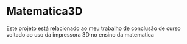 # Matematica3D
 Este projeto está relacionado ao meu trabalho de  conclusão de curso voltado ao uso da impressora 3D no ensino da matematica
